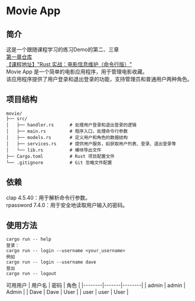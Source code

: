 # Movie App

## 简介
这是一个跟随课程学习的练习Demo的第二、三章</br>
[第一章仓库](https://github.com/MrTwoc/movie_importer)</br>
[【课程地址】"Rust 实战：电影信息维护（命令行版）"](https://www.bilibili.com/video/BV1i1jJz3Eqf?spm_id_from=333.788.videopod.sections&vd_source=511b084e4bf87d71d725c5db0fb20b7f)</br>
Movie App 是一个简单的电影应用程序，用于管理电影收藏。</br>
该应用程序提供了用户登录和退出登录的功能，支持管理员和普通用户两种角色。</br>

## 项目结构
```plaintext
movie/
├── src/
│   ├── handler.rs      # 处理用户登录和退出登录的逻辑
│   ├── main.rs         # 程序入口，处理命令行参数
│   ├── models.rs       # 定义用户和角色的数据结构
│   ├── services.rs     # 提供用户服务，如获取用户列表、登录、退出登录等
│   └── lib.rs          # 模块导出文件
├── Cargo.toml          # Rust 项目配置文件
└── .gitignore          # Git 忽略文件配置
```
## 依赖
clap 4.5.40：用于解析命令行参数。</br>
rpassword 7.4.0：用于安全地读取用户输入的密码。</br>

## 使用方法
```
cargo run -- help
登录：
cargo run -- login --username <your_username>
例如
cargo run -- login --username dave
登出
cargo run -- logout
```
可用用户
| 用户名 | 密码 | 角色 |
 |--------|-------|--------| 
 | admin | admin | Admin | 
 | Dave | Dave | User | 
 | user | user | User |